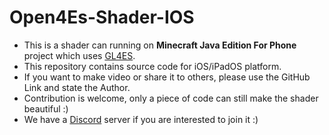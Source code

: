 # Open4Es-Shader-IOS
- This is a shader can running on **Minecraft Java Edition For Phone** project which uses [GL4ES](https://github.com/PojavLauncherTeam/gl4es-114-extra).
- This repository contains source code for iOS/iPadOS platform.
- If you want to make video or share it to others, please use the GitHub Link and state the Author.
- Contribution is welcome, only a piece of code can still make the shader beautiful :)
- We have a [Discord](https://discord.gg/naWjHjy7FM) server if you are interested to join it :)